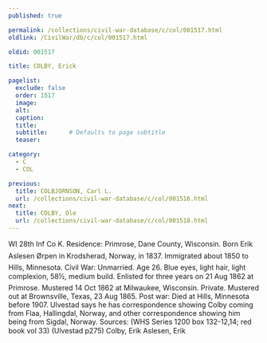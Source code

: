 ```yaml
---
published: true

permalink: /collections/civil-war-database/c/col/001517.html
oldlink: /CivilWar/db/c/col/001517.html

oldid: 001517

title: COLBY, Erick

pagelist:
  exclude: false
  order: 1517
  image: 
  alt:
  caption:
  title:
  subtitle:      # Defaults to page subtitle
  teaser:

category: 
  - C 
  - COL

previous:
  title: COLBJORNSON, Carl L.
  url: /collections/civil-war-database/c/col/001516.html  
next:
  title: COLBY, Ole
  url: /collections/civil-war-database/c/col/001518.html   
---
```

WI 28th Inf Co K. Residence: Primrose, Dane County, Wisconsin. Born &#147;Erik Aslesen &Oslash;rpen&#148; in Krodsherad, Norway, in 1837. Immigrated about 1850 to Hills, Minnesota. Civil War: Unmarried. Age 26. Blue eyes, light hair, light complexion, 5&#146;8&frac12;&#148;, medium build. Enlisted for three years on 21 Aug 1862 at Primrose. Mustered 14 Oct 1862 at Milwaukee, Wisconsin. Private. Mustered out at Brownsville, Texas, 23 Aug 1865. Post war: Died at Hills, Minnesota before 1907. Ulvestad says he has correspondence showing Colby coming from Flaa, Hallingdal, Norway, and other correspondence showing him being from Sigdal, Norway. Sources: (WHS Series 1200 box 132-12,14; red book vol 33) (Ulvestad p275) &#147;Colby, Erik&#148; &#147;Aslesen, Erik&#148;